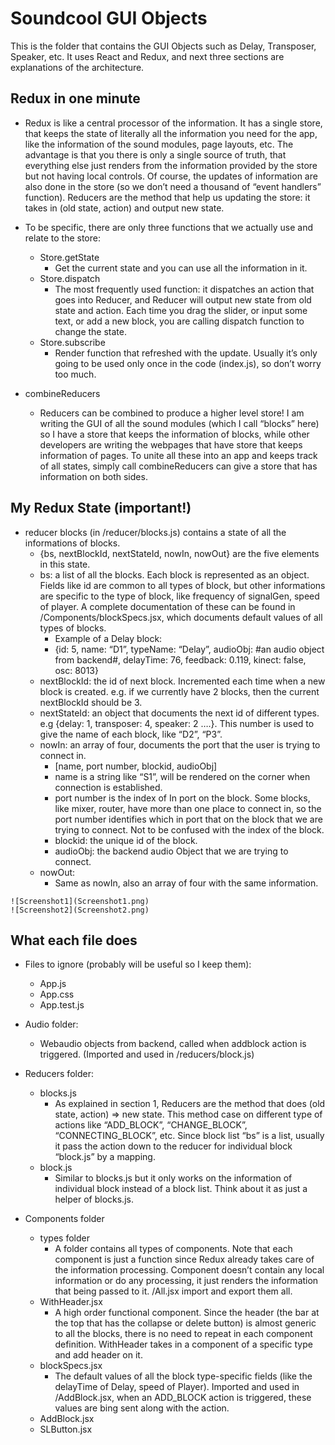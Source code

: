 # Soundcool GUI Objects

This is the folder that contains the GUI Objects such as Delay, Transposer, Speaker, etc. It uses React and Redux, and next three sections are explanations of the architecture.

## Redux in one minute

- Redux is like a central processor of the information. It has a single store, that keeps the state of literally all the information you need for the app, like the information of the sound modules, page layouts, etc. The advantage is that you there is only a single source of truth, that everything else just renders from the information provided by the store but not having local controls. Of course, the updates of information are also done in the store (so we don’t need a thousand of “event handlers” function). Reducers are the method that help us updating the store: it takes in (old state, action) and output new state.

- To be specific, there are only three functions that we actually use and relate to the store:

  - Store.getState
    - Get the current state and you can use all the information in it.
  - Store.dispatch
    - The most frequently used function: it dispatches an action that goes into Reducer, and Reducer will output new state from old state and action. Each time you drag the slider, or input some text, or add a new block, you are calling dispatch function to change the state.
  - Store.subscribe
    - Render function that refreshed with the update. Usually it’s only going to be used only once in the code (index.js), so don’t worry too much.

- combineReducers
  - Reducers can be combined to produce a higher level store! I am writing the GUI of all the sound modules (which I call “blocks” here) so I have a store that keeps the information of blocks, while other developers are writing the webpages that have store that keeps information of pages. To unite all these into an app and keeps track of all states, simply call combineReducers can give a store that has information on both sides.

## My Redux State (important!)

- reducer blocks (in /reducer/blocks.js) contains a state of all the informations of blocks.
  - {bs, nextBlockId, nextStateId, nowIn, nowOut} are the five elements in this state.
  - bs: a list of all the blocks. Each block is represented as an object. Fields like id are common to all types of block, but other informations are specific to the type of block, like frequency of signalGen, speed of player. A complete documentation of these can be found in /Components/blockSpecs.jsx, which documents default values of all types of blocks.
    - Example of a Delay block:
    - {id: 5, name: “D1”, typeName: “Delay”, audioObj: #an audio object from backend#, delayTime: 76, feedback: 0.119, kinect: false, osc: 8013}
  - nextBlockId: the id of next block. Incremented each time when a new block is created. e.g. if we currently have 2 blocks, then the current nextBlockId should be 3.
  - nextStateId: an object that documents the next id of different types. e.g {delay: 1, transposer: 4, speaker: 2 ….}. This number is used to give the name of each block, like “D2”, “P3”.
  - nowIn: an array of four, documents the port that the user is trying to connect in.
    - [name, port number, blockid, audioObj]
    - name is a string like “S1”, will be rendered on the corner when connection is established.
    - port number is the index of In port on the block. Some blocks, like mixer, router, have more than one place to connect in, so the port number identifies which in port that on the block that we are trying to connect. Not to be confused with the index of the block.
    - blockid: the unique id of the block.
    - audioObj: the backend audio Object that we are trying to connect.
  - nowOut:
    - Same as nowIn, also an array of four with the same information.

```
![Screenshot1](Screenshot1.png)
![Screenshot2](Screenshot2.png)
```

## What each file does

- Files to ignore (probably will be useful so I keep them):

  - App.js
  - App.css
  - App.test.js

- Audio folder:

  - Webaudio objects from backend, called when addblock action is triggered. (Imported and used in /reducers/block.js)

- Reducers folder:

  - blocks.js
    - As explained in section 1, Reducers are the method that does (old state, action) => new state. This method case on different type of actions like “ADD_BLOCK”, “CHANGE_BLOCK”, “CONNECTING_BLOCK”, etc. Since block list “bs” is a list, usually it pass the action down to the reducer for individual block “block.js” by a mapping.
  - block.js
    - Similar to blocks.js but it only works on the information of individual block instead of a block list. Think about it as just a helper of blocks.js.

- Components folder
  - types folder
    - A folder contains all types of components. Note that each component is just a function since Redux already takes care of the information processing. Component doesn’t contain any local information or do any processing, it just renders the information that being passed to it. /All.jsx import and export them all.
  - WithHeader.jsx
    - A high order functional component. Since the header (the bar at the top that has the collapse or delete button) is almost generic to all the blocks, there is no need to repeat in each component definition. WithHeader takes in a component of a specific type and add header on it.
  - blockSpecs.jsx
    - The default values of all the block type-specific fields (like the delayTime of Delay, speed of Player). Imported and used in /AddBlock.jsx, when an ADD_BLOCK action is triggered, these values are bing sent along with the action.
  - AddBlock.jsx
  - SLButton.jsx

<!-- ## Running the tests

Explain how to run the automated tests for this system

### Break down into end to end tests

Explain what these tests test and why

```
Give an example
```

### And coding style tests

Explain what these tests test and why

```
Give an example
```

## Deployment

Add additional notes about how to deploy this on a live system

## Built With

* [Dropwizard](http://www.dropwizard.io/1.0.2/docs/) - The web framework used
* [Maven](https://maven.apache.org/) - Dependency Management
* [ROME](https://rometools.github.io/rome/) - Used to generate RSS Feeds

## Contributing

Please read [CONTRIBUTING.md](https://gist.github.com/PurpleBooth/b24679402957c63ec426) for details on our code of conduct, and the process for submitting pull requests to us.

## Versioning

We use [SemVer](http://semver.org/) for versioning. For the versions available, see the [tags on this repository](https://github.com/your/project/tags).

## Authors

* **Billie Thompson** - *Initial work* - [PurpleBooth](https://github.com/PurpleBooth)

See also the list of [contributors](https://github.com/your/project/contributors) who participated in this project.

## License

This project is licensed under the MIT License - see the [LICENSE.md](LICENSE.md) file for details

## Acknowledgments

* Hat tip to anyone whose code was used
* Inspiration
* etc -->
